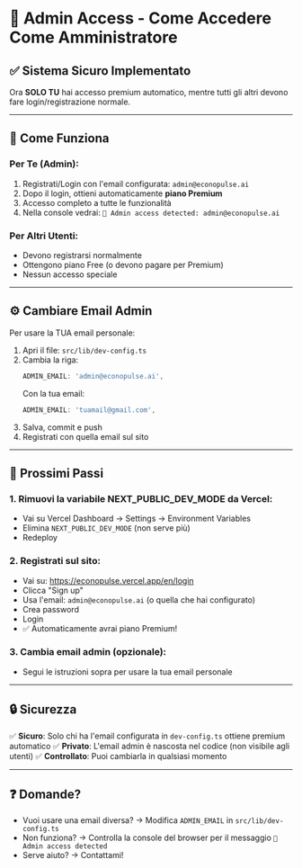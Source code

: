 # 👑 Admin Access - Come Accedere Come Amministratore

## ✅ Sistema Sicuro Implementato

Ora **SOLO TU** hai accesso premium automatico, mentre tutti gli altri devono fare login/registrazione normale.

---

## 🔧 Come Funziona

### Per Te (Admin):
1. Registrati/Login con l'email configurata: `admin@econopulse.ai`
2. Dopo il login, ottieni automaticamente **piano Premium** 
3. Accesso completo a tutte le funzionalità
4. Nella console vedrai: `👑 Admin access detected: admin@econopulse.ai`

### Per Altri Utenti:
- Devono registrarsi normalmente
- Ottengono piano Free (o devono pagare per Premium)
- Nessun accesso speciale

---

## ⚙️ Cambiare Email Admin

Per usare la TUA email personale:

1. Apri il file: `src/lib/dev-config.ts`
2. Cambia la riga:
   ```typescript
   ADMIN_EMAIL: 'admin@econopulse.ai',
   ```
   Con la tua email:
   ```typescript
   ADMIN_EMAIL: 'tuamail@gmail.com',
   ```
3. Salva, commit e push
4. Registrati con quella email sul sito

---

## 🚀 Prossimi Passi

### 1. Rimuovi la variabile NEXT_PUBLIC_DEV_MODE da Vercel:
   - Vai su Vercel Dashboard → Settings → Environment Variables
   - Elimina `NEXT_PUBLIC_DEV_MODE` (non serve più)
   - Redeploy

### 2. Registrati sul sito:
   - Vai su: https://econopulse.vercel.app/en/login
   - Clicca "Sign up"
   - Usa l'email: `admin@econopulse.ai` (o quella che hai configurato)
   - Crea password
   - Login
   - ✅ Automaticamente avrai piano Premium!

### 3. Cambia email admin (opzionale):
   - Segui le istruzioni sopra per usare la tua email personale

---

## 🔒 Sicurezza

✅ **Sicuro**: Solo chi ha l'email configurata in `dev-config.ts` ottiene premium automatico
✅ **Privato**: L'email admin è nascosta nel codice (non visibile agli utenti)
✅ **Controllato**: Puoi cambiarla in qualsiasi momento

---

## ❓ Domande?

- Vuoi usare una email diversa? → Modifica `ADMIN_EMAIL` in `src/lib/dev-config.ts`
- Non funziona? → Controlla la console del browser per il messaggio `👑 Admin access detected`
- Serve aiuto? → Contattami!

